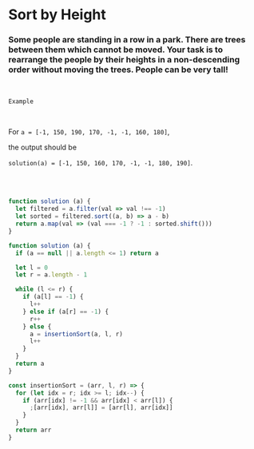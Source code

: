 # Sort by Height

### Some people are standing in a row in a park. There are trees between them which cannot be moved. Your task is to rearrange the people by their heights in a non-descending order without moving the trees. People can be very tall!

<br />

`Example`

<br />


For `a = [-1, 150, 190, 170, -1, -1, 160, 180]`,

the output should be

`solution(a) = [-1, 150, 160, 170, -1, -1, 180, 190]`.

<br />

<br />


```javascript
function solution (a) {
  let filtered = a.filter(val => val !== -1)
  let sorted = filtered.sort((a, b) => a - b)
  return a.map(val => (val === -1 ? -1 : sorted.shift()))
}
```

```javascript
function solution (a) {
  if (a == null || a.length <= 1) return a

  let l = 0
  let r = a.length - 1

  while (l <= r) {
    if (a[l] == -1) {
      l++
    } else if (a[r] == -1) {
      r++
    } else {
      a = insertionSort(a, l, r)
      l++
    }
  }
  return a
}

const insertionSort = (arr, l, r) => {
  for (let idx = r; idx >= l; idx--) {
    if (arr[idx] != -1 && arr[idx] < arr[l]) {
      ;[arr[idx], arr[l]] = [arr[l], arr[idx]]
    }
  }
  return arr
}

```